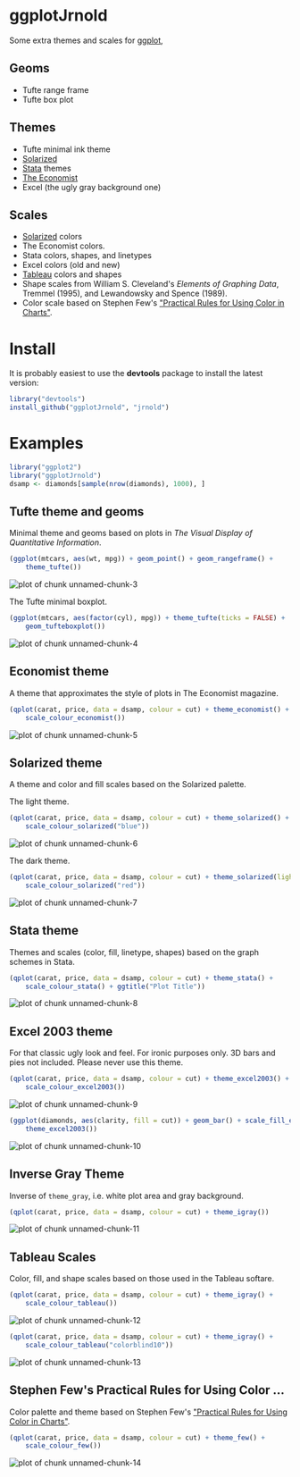 # ggplotJrnold

Some extra themes and scales for [ggplot](http://had.co.nz/ggplot2/),

## Geoms

- Tufte range frame
- Tufte box plot

## Themes 

- Tufte minimal ink theme
- [Solarized](http://ethanschoonover.com/solarized)
- [Stata](http://stata.com/) themes 
- [The Economist](http://www.economist.com/)
- Excel (the ugly gray background one)

## Scales

- [Solarized](http://ethanschoonover.com/solarized) colors
- The Economist colors.
- Stata colors, shapes, and linetypes
- Excel colors (old and new)
- [Tableau](http://www.tableausoftware.com/) colors and shapes
- Shape scales from William S. Cleveland's *Elements of Graphing Data*,
  Tremmel (1995), and Lewandowsky and Spence (1989).
- Color scale based on Stephen Few's ["Practical Rules for Using Color in Charts"](http://www.perceptualedge.com/articles/visual_business_intelligence/rules_for_using_color.pdf).

# Install 

It is probably easiest to use the **devtools** package to install the latest version:




```r
library("devtools")
install_github("ggplotJrnold", "jrnold")
```

# Examples


```r
library("ggplot2")
library("ggplotJrnold")
dsamp <- diamonds[sample(nrow(diamonds), 1000), ]
```


## Tufte theme and geoms

Minimal theme and geoms based on plots in *The Visual Display of
Quantitative Information*.


```r
(ggplot(mtcars, aes(wt, mpg)) + geom_point() + geom_rangeframe() + 
    theme_tufte())
```

![plot of chunk unnamed-chunk-3](http://i.imgur.com/grViW.png) 


The Tufte minimal boxplot.


```r
(ggplot(mtcars, aes(factor(cyl), mpg)) + theme_tufte(ticks = FALSE) + 
    geom_tufteboxplot())
```

![plot of chunk unnamed-chunk-4](http://i.imgur.com/KocF3.png) 


## Economist theme

A theme that approximates the style of plots in The Economist
magazine.


```r
(qplot(carat, price, data = dsamp, colour = cut) + theme_economist() + 
    scale_colour_economist())
```

![plot of chunk unnamed-chunk-5](http://i.imgur.com/bluMM.png) 


## Solarized theme

A theme and color and fill scales based on the Solarized palette.

The light theme.


```r
(qplot(carat, price, data = dsamp, colour = cut) + theme_solarized() + 
    scale_colour_solarized("blue"))
```

![plot of chunk unnamed-chunk-6](http://i.imgur.com/IUbr8.png) 


The dark theme.


```r
(qplot(carat, price, data = dsamp, colour = cut) + theme_solarized(light = FALSE) + 
    scale_colour_solarized("red"))
```

![plot of chunk unnamed-chunk-7](http://i.imgur.com/NoG4l.png) 


## Stata theme 

Themes and scales (color, fill, linetype, shapes) based on the graph
schemes in Stata.


```r
(qplot(carat, price, data = dsamp, colour = cut) + theme_stata() + 
    scale_colour_stata() + ggtitle("Plot Title"))
```

![plot of chunk unnamed-chunk-8](http://i.imgur.com/fh3CJ.png) 


## Excel 2003 theme

For that classic ugly look and feel. For ironic purposes only. 3D bars
and pies not included. Please never use this theme.


```r
(qplot(carat, price, data = dsamp, colour = cut) + theme_excel2003() + 
    scale_colour_excel2003())
```

![plot of chunk unnamed-chunk-9](http://i.imgur.com/tWy4J.png) 



```r
(ggplot(diamonds, aes(clarity, fill = cut)) + geom_bar() + scale_fill_excel2003() + 
    theme_excel2003())
```

![plot of chunk unnamed-chunk-10](http://i.imgur.com/CJ63g.png) 


## Inverse Gray Theme

Inverse of `theme_gray`, i.e. white plot area and gray background.


```r
(qplot(carat, price, data = dsamp, colour = cut) + theme_igray())
```

![plot of chunk unnamed-chunk-11](http://i.imgur.com/WjMpm.png) 



## Tableau Scales

Color, fill, and shape scales based on those used in the Tableau softare.


```r
(qplot(carat, price, data = dsamp, colour = cut) + theme_igray() + 
    scale_colour_tableau())
```

![plot of chunk unnamed-chunk-12](http://i.imgur.com/StDfu.png) 



```r
(qplot(carat, price, data = dsamp, colour = cut) + theme_igray() + 
    scale_colour_tableau("colorblind10"))
```

![plot of chunk unnamed-chunk-13](http://i.imgur.com/90mQN.png) 


## Stephen Few's Practical Rules for Using Color ...

Color palette and theme based on Stephen Few's ["Practical Rules for Using Color in Charts"](http://www.perceptualedge.com/articles/visual_business_intelligence/rules_for_using_color.pdf).


```r
(qplot(carat, price, data = dsamp, colour = cut) + theme_few() + 
    scale_colour_few())
```

![plot of chunk unnamed-chunk-14](http://i.imgur.com/S3nIr.png) 


